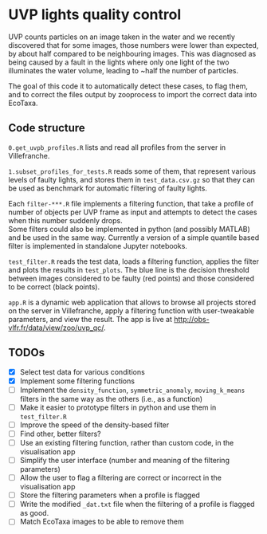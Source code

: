 # UVP lights quality control

UVP counts particles on an image taken in the water and we recently discovered that for some images, those numbers were lower than expected, by about half compared to be neighbouring images. This was diagnosed as being caused by a fault in the lights where only one light of the two illuminates the water volume, leading to ~half the number of particles.

The goal of this code it to automatically detect these cases, to flag them, and to correct the files output by zooprocess to import the correct data into EcoTaxa.

## Code structure

`0.get_uvpb_profiles.R` lists and read all profiles from the server in Villefranche.

`1.subset_profiles_for_tests.R` reads some of them, that represent various levels of faulty lights, and stores them in `test_data.csv.gz` so that they can be used as benchmark for automatic filtering of faulty lights.

Each `filter-***.R` file implements a filtering function, that take a profile of number of objects per UVP frame as input and attempts to detect the cases when this number suddenly drops.  
Some filters could also be implemented in python (and possibly MATLAB) and be used in the same way. Currently a version of a simple quantile based filter is implemented in standalone Jupyter notebooks.

`test_filter.R` reads the test data, loads a filtering function, applies the filter and plots the results in `test_plots`. The blue line is the decision threshold between images considered to be faulty (red points) and those considered to be correct (black points).

`app.R` is a dynamic web application that allows to browse all projects stored on the server in Villefranche, apply a filtering function with user-tweakable parameters, and view the result. The app is live at http://obs-vlfr.fr/data/view/zoo/uvp_qc/.

## TODOs

- [x] Select test data for various conditions
- [x] Implement some filtering functions
- [ ] Implement the `density_function`, `symmetric_anomaly`, `moving_k_means` filters in the same way as the others (i.e., as a function)
- [ ] Make it easier to prototype filters in python and use them in `test_filter.R`
- [ ] Improve the speed of the density-based filter
- [ ] Find other, better filters?
- [ ] Use an existing filtering function, rather than custom code, in the visualisation app
- [ ] Simplify the user interface (number and meaning of the filtering parameters)
- [ ] Allow the user to flag a filtering are correct or incorrect in the visualisation app
- [ ] Store the filtering parameters when a profile is flagged
- [ ] Write the modified `_dat.txt` file when the filtering of a profile is flagged as good.
- [ ] Match EcoTaxa images to be able to remove them
